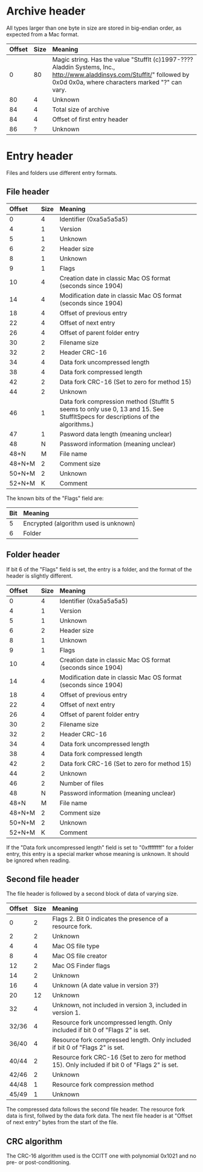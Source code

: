 # Archive header #

All types larger than one byte in size are stored in big-endian order, as expected from a Mac format.

| **Offset** | **Size** | **Meaning** |
|:-----------|:---------|:------------|
| 0          | 80       | Magic string. Has the value "StuffIt (c)1997-???? Aladdin Systems, Inc., http://www.aladdinsys.com/StuffIt/" followed by 0x0d 0x0a, where characters marked "?" can vary. |
| 80         | 4        | Unknown     |
| 84         | 4        | Total size of archive |
| 84         | 4        | Offset of first entry header |
| 86         | ?        | Unknown     |

# Entry header #

Files and folders use different entry formats.

## File header ##

| **Offset** | **Size** | **Meaning** |
|:-----------|:---------|:------------|
| 0          | 4        | Identifier (0xa5a5a5a5) |
| 4          | 1        | Version     |
| 5          | 1        | Unknown     |
| 6          | 2        | Header size |
| 8          | 1        | Unknown     |
| 9          | 1        | Flags       |
| 10         | 4        | Creation date in classic Mac OS format (seconds since 1904) |
| 14         | 4        | Modification date in classic Mac OS format (seconds since 1904) |
| 18         | 4        | Offset of previous entry |
| 22         | 4        | Offset of next entry |
| 26         | 4        | Offset of parent folder entry |
| 30         | 2        | Filename size |
| 32         | 2        | Header CRC-16 |
| 34         | 4        | Data fork uncompressed length |
| 38         | 4        | Data fork compressed length |
| 42         | 2        | Data fork CRC-16 (Set to zero for method 15) |
| 44         | 2        | Unknown     |
| 46         | 1        | Data fork compression method (StuffIt 5 seems to only use 0, 13 and 15. See StuffItSpecs for descriptions of the algorithms.) |
| 47         | 1        | Pasword data length (meaning unclear) |
| 48         | N        | Password information (meaning unclear) |
| 48+N       | M        | File name   |
| 48+N+M     | 2        | Comment size |
| 50+N+M     | 2        | Unknown     |
| 52+N+M     | K        | Comment     |

The known bits of the "Flags" field are:

| **Bit** | **Meaning** |
|:--------|:------------|
| 5       | Encrypted (algorithm used is unknown) |
| 6       | Folder      |

## Folder header ##

If bit 6 of the "Flags" field is set, the entry is a folder, and the format of the header is slightly different.

| **Offset** | **Size** | **Meaning** |
|:-----------|:---------|:------------|
| 0          | 4        | Identifier (0xa5a5a5a5) |
| 4          | 1        | Version     |
| 5          | 1        | Unknown     |
| 6          | 2        | Header size |
| 8          | 1        | Unknown     |
| 9          | 1        | Flags       |
| 10         | 4        | Creation date in classic Mac OS format (seconds since 1904) |
| 14         | 4        | Modification date in classic Mac OS format (seconds since 1904) |
| 18         | 4        | Offset of previous entry |
| 22         | 4        | Offset of next entry |
| 26         | 4        | Offset of parent folder entry |
| 30         | 2        | Filename size |
| 32         | 2        | Header CRC-16 |
| 34         | 4        | Data fork uncompressed length |
| 38         | 4        | Data fork compressed length |
| 42         | 2        | Data fork CRC-16 (Set to zero for method 15) |
| 44         | 2        | Unknown     |
| 46         | 2        | Number of files |
| 48         | N        | Password information (meaning unclear) |
| 48+N       | M        | File name   |
| 48+N+M     | 2        | Comment size |
| 50+N+M     | 2        | Unknown     |
| 52+N+M     | K        | Comment     |

If the "Data fork uncompressed length" field is set to "0xffffffff" for a folder entry, this entry is a special marker whose meaning is unknown. It should be ignored when reading.

## Second file header ##

The file header is followed by a second block of data of varying size.

| **Offset** | **Size** | **Meaning** |
|:-----------|:---------|:------------|
| 0          | 2        | Flags 2. Bit 0 indicates the presence of a resource fork. |
| 2          | 2        | Unknown     |
| 4          | 4        | Mac OS file type |
| 8          | 4        | Mac OS file creator |
| 12         | 2        | Mac OS Finder flags |
| 14         | 2        | Unknown     |
| 16         | 4        | Unknown (A date value in version 3?) |
| 20         | 12       | Unknown     |
| 32         | 4        | Unknown, not included in version 3, included in version 1. |
| 32/36      | 4        | Resource fork uncompressed length. Only included if bit 0 of "Flags 2" is set. |
| 36/40      | 4        | Resource fork compressed length. Only included if bit 0 of "Flags 2" is set. |
| 40/44      | 2        | Resource fork CRC-16 (Set to zero for method 15). Only included if bit 0 of "Flags 2" is set. |
| 42/46      | 2        | Unknown     |
| 44/48      | 1        | Resource fork compression method |
| 45/49      | 1        | Unknown     |

The compressed data follows the second file header. The resource fork data is first, follwed by the data fork data. The next file header is at "Offset of next entry" bytes from the start of the file.

## CRC algorithm ##

The CRC-16 algorithm used is the CCITT one with polynomial 0x1021 and no pre- or post-conditioning.